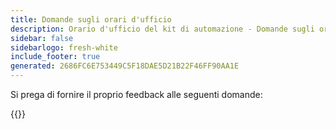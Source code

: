 ```yaml
---
title: Domande sugli orari d'ufficio
description: Orario d'ufficio del kit di automazione - Domande sugli orari d'ufficio
sidebar: false
sidebarlogo: fresh-white
include_footer: true
generated: 2686FC6E753449C5F18DAE5D21B22F46FF90AA1E
---
```


Si prega di fornire il proprio feedback alle seguenti domande:

{{<questions shownavigationbuttons="false" locale="it">}}
